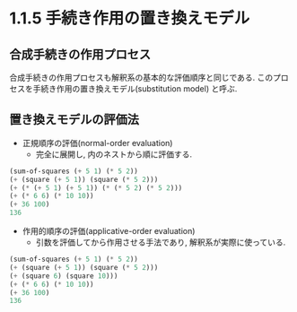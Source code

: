 # 1.1.5 手続き作用の置き換えモデル

## 合成手続きの作用プロセス

合成手続きの作用プロセスも解釈系の基本的な評価順序と同じである. このプロセスを手続き作用の置き換えモデル(substitution model) と呼ぶ.

## 置き換えモデルの評価法

* 正規順序の評価(normal-order evaluation)
  * 完全に展開し, 内のネストから順に評価する.

```scheme
(sum-of-squares (+ 5 1) (* 5 2))
(+ (square (+ 5 1)) (square (* 5 2)))
(+ (* (+ 5 1) (+ 5 1)) (* (* 5 2) (* 5 2)))
(+ (* 6 6) (* 10 10))
(+ 36 100)
136
```

* 作用的順序の評価(applicative-order evaluation)
  * 引数を評価してから作用させる手法であり, 解釈系が実際に使っている.

```scheme
(sum-of-squares (+ 5 1) (* 5 2))
(+ (square (+ 5 1)) (square (* 5 2)))
(+ (square 6) (square 10)))
(+ (* 6 6) (* 10 10))
(+ 36 100)
136
```
